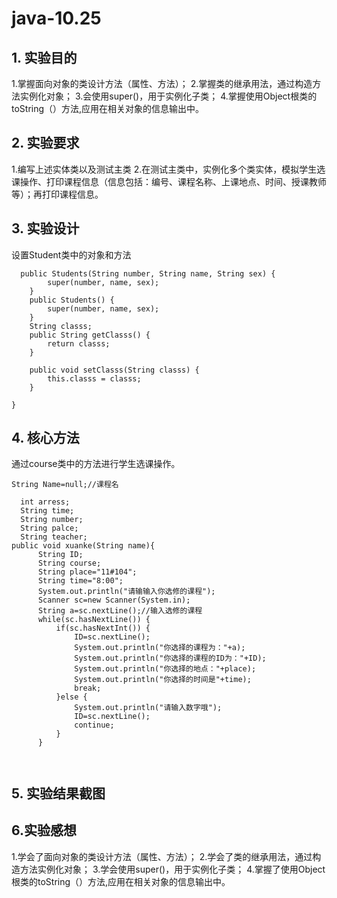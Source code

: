 # java-10.25

## 1. 实验目的
1.掌握面向对象的类设计方法（属性、方法）；
2.掌握类的继承用法，通过构造方法实例化对象；
3.会使用super()，用于实例化子类；
4.掌握使用Object根类的toString（）方法,应用在相关对象的信息输出中。

## 2. 实验要求
1.编写上述实体类以及测试主类
2.在测试主类中，实例化多个类实体，模拟学生选课操作、打印课程信息（信息包括：编号、课程名称、上课地点、时间、授课教师 等）；再打印课程信息。

## 3. 实验设计

  设置Student类中的对象和方法
```
  public Students(String number, String name, String sex) {
		super(number, name, sex);	
	}
	public Students() {
		super(number, name, sex);
	}
    String classs;
	public String getClasss() {
		return classs;
	}

	public void setClasss(String classs) {
		this.classs = classs;
	}
	
}
```
 ## 4. 核心方法
 
  通过course类中的方法进行学生选课操作。
  
  ```
  String Name=null;//课程名
   
	int arress;
	String time;
	String number;
	String palce;
	String teacher;
 public void xuanke(String name){
		String ID;
		String course;
		String place="11#104";
		String time="8:00";
		System.out.println("请输输入你选修的课程");
		Scanner sc=new Scanner(System.in);
		String a=sc.nextLine();//输入选修的课程
		while(sc.hasNextLine()) {
			if(sc.hasNextInt()) {
				ID=sc.nextLine();
				System.out.println("你选择的课程为："+a);
				System.out.println("你选择的课程的ID为："+ID);
				System.out.println("你选择的地点："+place);
				System.out.println("你选择的时间是"+time);
				break;
			}else {
				System.out.println("请输入数字哦");
				ID=sc.nextLine();
				continue;
			}
		}
	
	 
   ```
   
   ## 5. 实验结果截图
   


  ## 6.实验感想

  1.学会了面向对象的类设计方法（属性、方法）；
  2.学会了类的继承用法，通过构造方法实例化对象；
  3.学会使用super()，用于实例化子类；
  4.掌握了使用Object根类的toString（）方法,应用在相关对象的信息输出中。
